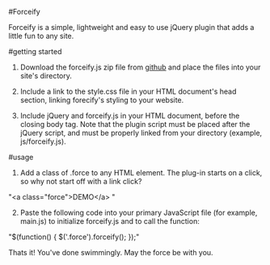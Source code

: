 #Forceify

Forceify is a simple, lightweight and easy to use jQuery plugin that adds a little fun to any site.

#getting started

1. Download the forceify.js zip file from <a href="http://www.github.com/shawnebeyer">github</a> and place the files into your site's directory.

2. Include a link to the style.css file in your HTML document's head section, linking forecify's styling to your website.

3. Include jQuery and forceify.js in your HTML document, before the closing body tag. Note that the plugin script must be placed after the jQuery script, and must be properly linked from your directory (example, js/forceify.js).

#usage

1. Add a class of .force to any HTML element. The plug-in starts on a click, so why not start off with a link click?

"&lt;a class="force"&gt;DEMO&lt;/a&gt; "

2. Paste the following code into your primary JavaScript file (for example, main.js) to initialize forceify.js and to call the function:

"$(function() {
	$('.force').forceify();
});"

Thats it! You've done swimmingly. May the force be with you.
